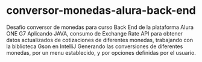# conversor-monedas-alura-back-end
Desafio conversor de monedas para curso Back End de la plataforma Alura ONE G7
Aplicando JAVA, consumo de Exchange Rate API para obtener datos actualizados de cotizaciones de diferentes monedas, trabajando con la biblioteca Gson en IntelliJ
Generando las conversiones de diferentes monedas, por un menu establecido, y por opciones definidas por el usuario.
